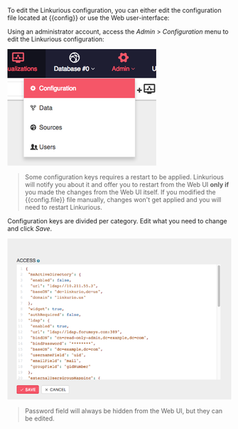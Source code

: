 To edit the Linkurious configuration, you can either edit the configuration file located at {{config}}
or use the Web user-interface:

Using an administrator account, access the *Admin* > *Configuration* menu to edit the Linkurious configuration:

![](configuration-menu.png)

> Some configuration keys requires a restart to be applied. Linkurious will notify you about it and offer you to restart from the Web UI **only if** you made the changes from the Web UI itself. If you modified the {{config.file}} file manually, changes won't get applied and you will need to restart Linkurious.

Configuration keys are divided per category. Edit what you need to change and click *Save*.

![](configure-ui.png)

> Password field will always be hidden from the Web UI, but they can be edited.

